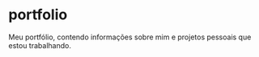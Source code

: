 # portfolio
Meu portfólio, contendo informações sobre mim e projetos pessoais que estou trabalhando.
